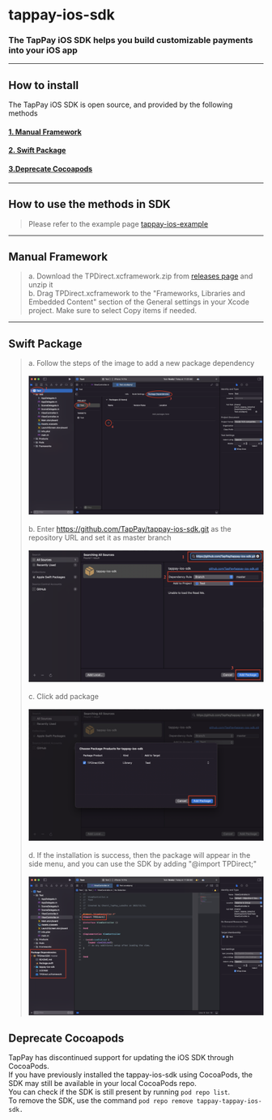 # tappay-ios-sdk

### The TapPay iOS SDK helps you build customizable payments into your iOS app

---

## How to install

The TapPay iOS SDK is open source, and provided by the following methods

#### [1. Manual Framework](#manual)
#### [2. Swift Package](#package)
#### [3.Deprecate Cocoapods](#cocoapods)
---

## How to use the methods in SDK

> Please refer to the example page [tappay-ios-example](https://github.com/TapPay/tappay-ios-example)

---
<a name="manual"></a>
## Manual Framework
> a. Download the TPDirect.xcframework.zip from [releases page](https://github.com/TapPay/tappay-ios-sdk/releases) and unzip it <br>
> b. Drag TPDirect.xcframework to the "Frameworks, Libraries and Embedded Content" section of the General settings in your Xcode project. Make sure to select Copy items if needed.

***
<a name="package"></a>
## Swift Package

> a. Follow the steps of the image to add a new package dependency <br><br>
![](./tutorial_images/Swift_Package_Tutorial_1.png) <br><br>
> b. Enter https://github.com/TapPay/tappay-ios-sdk.git as the repository URL and set it as master branch <br><br>
![](./tutorial_images/Swift_Package_Tutorial_2.png) <br><br>
> c. Click add package <br><br>
![](./tutorial_images/Swift_Package_Tutorial_3.png) <br><br>
> d. If the installation is success, then the package will appear in the side menu, and you can use the SDK by adding "@import TPDirect;" <br><br>
![](./tutorial_images/Swift_Package_Tutorial_4.png)

<a name="cocoapods"></a>
## Deprecate Cocoapods
TapPay has discontinued support for updating the iOS SDK through CocoaPods. \
If you have previously installed the tappay-ios-sdk using CocoaPods, the SDK may still be available in your local CocoaPods repo.\
You can check if the SDK is still present by running `pod repo list`.\
To remove the SDK, use the command `pod repo remove tappay-tappay-ios-sdk.`